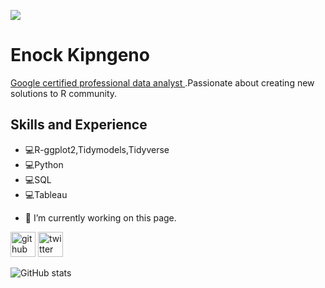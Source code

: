 
![](https://pbs.twimg.com/profile_images/1431680278183960577/TZ8Xtc59_400x400.jpg)

# Enock Kipngeno

<a href="https://www.credly.com/badges/847bc201-fb84-4228-8941-596934d5625d/public_url">Google certified professional data analyst </a>.Passionate about creating new solutions to R community.

## Skills and Experience
* 💻R-ggplot2,Tidymodels,Tidyverse
* 💻Python
* 💻SQL
* 💻Tableau



- 🔭 I’m currently working on this page. 


[<img src='https://cdn.jsdelivr.net/npm/simple-icons@3.0.1/icons/github.svg' alt='github' height='40'>](https://github.com/ENOCKact)  [<img src='https://cdn.jsdelivr.net/npm/simple-icons@3.0.1/icons/twitter.svg' alt='twitter' height='40'>](https://twitter.com/enockact)  

![GitHub stats](https://github-readme-stats.vercel.app/api?username=ENOCKact&show_icons=true)  


